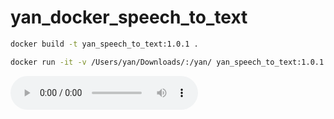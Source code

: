# yan_docker_speech_to_text

```bash
docker build -t yan_speech_to_text:1.0.1 .

docker run -it -v /Users/yan/Downloads/:/yan/ yan_speech_to_text:1.0.1
```

<audio controls>
<source src="https://raw.githubusercontent.com/yanliang12/yan_docker_speech_to_text/main/test3.wav" type="audio/wav">
</audio>
